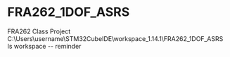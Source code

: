 # FRA262_1DOF_ASRS
 FRA262 Class Project
C:\Users\username\STM32CubeIDE\workspace_1.14.1\FRA262_1DOF_ASRS
Is workspace -- reminder